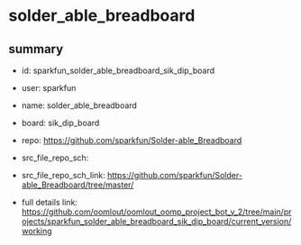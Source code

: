 # solder_able_breadboard
 
## summary 
* id: sparkfun_solder_able_breadboard_sik_dip_board
* user: sparkfun
* name: solder_able_breadboard
* board: sik_dip_board
* repo: https://github.com/sparkfun/Solder-able_Breadboard



* src_file_repo_sch: 
* src_file_repo_sch_link: https://github.com/sparkfun/Solder-able_Breadboard/tree/master/
* full details link: https://github.com/oomlout/oomlout_oomp_project_bot_v_2/tree/main/projects/sparkfun_solder_able_breadboard_sik_dip_board/current_version/working  







